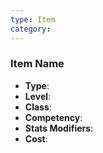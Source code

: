 ```yaml
---
type: Item
category:
---
```


### Item Name

- **Type**: 
- **Level**: 
- **Class**: 
- **Competency**: 
- **Stats Modifiers**: 
- **Cost**: 